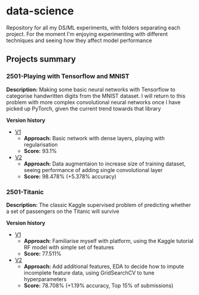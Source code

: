 # data-science
Repository for all my DS/ML experiments, with folders separating each project. For the moment I'm enjoying experimenting with different techniques and seeing how they affect model performance

## Projects summary

### 2501-Playing with Tensorflow and MNIST
**Description:** Making some basic neural networks with Tensorflow to categorise handwritten digits from the MNIST dataset. I will return to this problem with more complex convolutional neural networks once I have picked up PyTorch, given the current trend towards that library

**Version history**
* [V1](https://github.com/a-asaria/data-science/blob/main/2501-MNIST-Tensorflow/250114-minst-initial-play-around-score-0-931.ipynb)
   * **Approach:** Basic network with dense layers, playing with regularisation
   * **Score:** 93.1%
* [V2](https://github.com/a-asaria/data-science/blob/main/2501-MNIST-Tensorflow/250116-v2-adding-convolutional-layer-data-augmentation.ipynb)
   * **Approach:** Data augmentaion to increase size of training dataset, seeing performance of adding single convolutional layer
   * **Score:** 98.478% (+5.378% accuracy)

### 2501-Titanic
**Description:** The classic Kaggle supervised  problem of predicting whether a set of passengers on the Titanic will survive

**Version history**
* [V1](https://github.com/a-asaria/data-science/blob/main/2501-Titanic/250110-titanic-tutorial.ipynb)
   * **Approach:** Familiarise myself with platform, using the Kaggle tutorial RF model with simple set of features
   * **Score:** 77.511%
* [V2](https://github.com/a-asaria/data-science/blob/main/2501-Titanic/250113-titanic-random-forest-h-parameter-tuning.ipynb)
   * **Approach:** Add additional features, EDA to decide how to impute incomplete feature data, using GridSearchCV to tune hyperparameters
   * **Score:** 78.708% (+1.19% accuracy, Top 15% of submissions)


